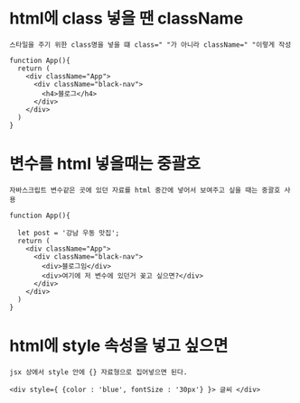# html에 class 넣을 땐 className

```
스타일을 주기 위한 class명을 넣을 떄 class=" "가 아니라 className=" "이렇게 작성

function App(){
  return (
    <div className="App">
      <div className="black-nav">
        <h4>블로그</h4>
      </div>
    </div>
  )
}
```

# 변수를 html 넣을때는 중괄호

```
자바스크립트 변수같은 곳에 있던 자료를 html 중간에 넣어서 보여주고 싶을 때는 중괄호 사용

function App(){

  let post = '강남 우동 맛집';
  return (
    <div className="App">
      <div className="black-nav">
        <div>블로그임</div>
        <div>여기에 저 변수에 있던거 꽂고 싶으면?</div>
      </div>
    </div>
  )
}
```

# html에 style 속성을 넣고 싶으면

```
jsx 상에서 style 안에 {} 자료형으로 집어넣으면 된다.

<div style={ {color : 'blue', fontSize : '30px'} }> 글씨 </div>
```
